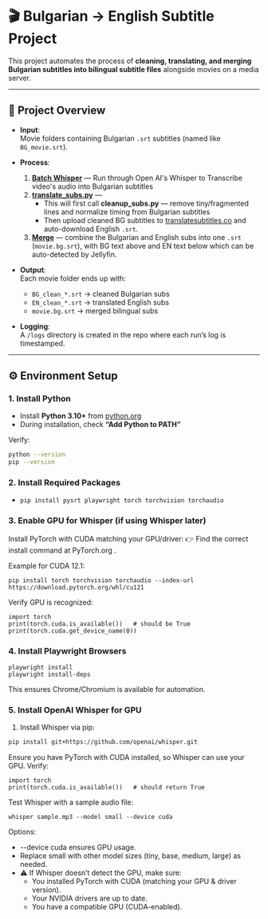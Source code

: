 # 🎬 Bulgarian → English Subtitle Project

This project automates the process of **cleaning, translating, and merging Bulgarian subtitles into bilingual subtitle files** alongside movies on a media server.

---

## 📌 Project Overview

- **Input**:  
  Movie folders containing Bulgarian `.srt` subtitles (named like `BG_movie.srt`).

- **Process**:  
  1. **[Batch Whisper](batch_whisper_missing_bg.py)** — Run through Open AI's Whisper to Transcribe video's audio into Bulgarian subtitles
  2. **[translate_subs.py](translate_subs.py)** — 
      - This will first call **cleanup_subs.py** — remove tiny/fragmented lines and normalize timing from Bulgarian subtitles 
      - Then upload cleaned BG subtitles to [translatesubtitles.co](https://translatesubtitles.co) and auto-download English `.srt`.  
  4. **[Merge](merge_subs.py)** — combine the Bulgarian and English subs into one `.srt` (`movie.bg.srt`), with BG text above and EN text below which can be auto-detected by Jellyfin.

- **Output**:  
  Each movie folder ends up with:
  - `BG_clean_*.srt` → cleaned Bulgarian subs  
  - `EN_clean_*.srt` → translated English subs  
  - `movie.bg.srt` → merged bilingual subs  

- **Logging**:  
  A `/logs` directory is created in the repo where each run’s log is timestamped.

---

## ⚙️ Environment Setup

### 1. Install Python
- Install **Python 3.10+** from [python.org](https://www.python.org/downloads/)  
- During installation, check **“Add Python to PATH”**

Verify:
```bash
python --version
pip --version
```

### 2. Install Required Packages
- `pip install pysrt playwright torch torchvision torchaudio`

### 3. Enable GPU for Whisper (if using Whisper later)

Install PyTorch with CUDA matching your GPU/driver:
👉 Find the correct install command at PyTorch.org
.

Example for CUDA 12.1:

`pip install torch torchvision torchaudio --index-url https://download.pytorch.org/whl/cu121`


Verify GPU is recognized:
```
import torch
print(torch.cuda.is_available())   # should be True
print(torch.cuda.get_device_name(0))
```

### 4. Install Playwright Browsers
```
playwright install
playwright install-deps
```

This ensures Chrome/Chromium is available for automation.

### 5. Install OpenAI Whisper for GPU

1. Install Whisper via pip:
```bash
pip install git+https://github.com/openai/whisper.git 
```

Ensure you have PyTorch with CUDA installed, so Whisper can use your GPU. Verify:
```
import torch
print(torch.cuda.is_available())   # should return True
```

Test Whisper with a sample audio file:
```
whisper sample.mp3 --model small --device cuda
```

Options:
- --device cuda ensures GPU usage.
- Replace small with other model sizes (tiny, base, medium, large) as needed.
- ⚠️ If Whisper doesn’t detect the GPU, make sure:
    - You installed PyTorch with CUDA (matching your GPU & driver version).
    - Your NVIDIA drivers are up to date.
    - You have a compatible GPU (CUDA-enabled).
